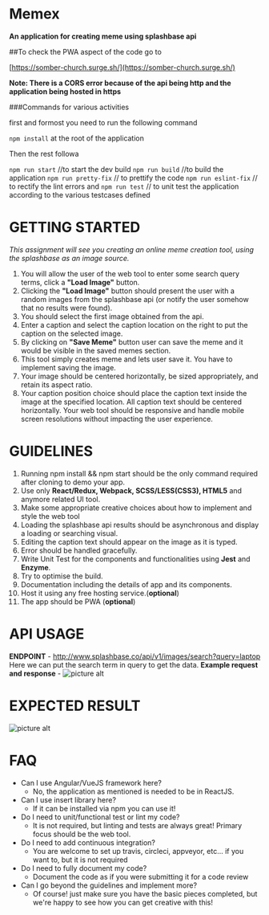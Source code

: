 # Memex

**An application for creating meme using splashbase api**

##To check the PWA aspect of the code go to

[https://somber-church.surge.sh/](https://somber-church.surge.sh/)

**Note: There is a CORS error because of the api being http and the application being hosted in https**

###Commands for various activities

first and formost you need to run the following command

`npm install` at the root of the application

Then the rest followa

`npm run start` //to start the dev build
`npm run build` //to build the application
`npm run pretty-fix` // to prettify the code
`npm run eslint-fix` // to rectify the lint errors and
`npm run test` // to unit test the application according to the various testcases defined

# GETTING STARTED

_This assignment will see you creating an online meme creation tool, using the splashbase as an image source._

1. You will allow the user of the web tool to enter some search query terms, click a **"Load Image"** button.
2. Clicking the **"Load Image"** button should present the user with a random images from the splashbase api (or notify the user somehow that no results were found).
3. You should select the first image obtained from the api.
4. Enter a caption and select the caption location on the right to put the caption on the selected image.
5. By clicking on **"Save Meme"** button user can save the meme and it would be visible in the saved memes section.
6. This tool simply creates meme and lets user save it. You have to implement saving the image.
7. Your image should be centered horizontally, be sized appropriately, and retain its aspect ratio.
8. Your caption position choice should place the caption text inside the image at the specified location. All caption text should be centered horizontally. Your web tool should be responsive and handle mobile screen resolutions without impacting the user experience.

# GUIDELINES

1.  Running npm install && npm start should be the only command required after cloning to demo your app.
2.  Use only **React/Redux, Webpack, SCSS/LESS(CSS3), HTML5** and anymore related UI tool.
3.  Make some appropriate creative choices about how to implement and style the web tool
4.  Loading the splashbase api results should be asynchronous and display a loading or searching visual.
5.  Editing the caption text should appear on the image as it is typed.
6.  Error should be handled gracefully.
7.  Write Unit Test for the components and functionalities using **Jest** and **Enzyme**.
8.  Try to optimise the build.
9.  Documentation including the details of app and its components.
10. Host it using any free hosting service.(**optional**)
11. The app should be PWA (**optional**)

# API USAGE

**ENDPOINT** - http://www.splashbase.co/api/v1/images/search?query=laptop
Here we can put the search term in query to get the data.
**Example request and response** -
![picture alt](https://github.com/gauravkk22/memex/blob/master/api-example.png 'API Example')

# EXPECTED RESULT

![picture alt](https://github.com/gauravkk22/memex/blob/master/mockup_memex.png 'API Example')

# FAQ

- Can I use Angular/VueJS framework here?
  - No, the application as mentioned is needed to be in ReactJS.
- Can I use insert library here?
  - If it can be installed via npm you can use it!
- Do I need to unit/functional test or lint my code?
  - It is not required, but linting and tests are always great! Primary focus should be the web tool.
- Do I need to add continuous integration?
  - You are welcome to set up travis, circleci, appveyor, etc... if you want to, but it is not required
- Do I need to fully document my code?
  - Document the code as if you were submitting it for a code review
- Can I go beyond the guidelines and implement more?
  - Of course! just make sure you have the basic pieces completed, but we're happy to see how you can get creative with this!
